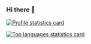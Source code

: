 ### Hi there 👋

[![Profile statistics card](https://github-readme-stats.vercel.app/api?username=vamsi3&hide=issues,contribs&show_icons=true&theme=ayu-mirage&hide_rank=true)](https://github.com/vamsi3)

[![Top languages statistics card](https://github-readme-stats.vercel.app/api/top-langs/?username=vamsi3&hide=assembly,c,cmake,emacs%20lisp,glsl,lex,m,Makefile,matlab,objective-c,openedge%20abl,perl,racket,ruby,shell,tsql,vhdl,yacc&exclude_repo=IITB-Programming-Languages,IITB-Database-Systems,IITB-Computer-Graphics&langs_count=10&layout=donut-vertical&theme=ayu-mirage)](https://github.com/vamsi3)


<!--
**vamsi3/vamsi3** is a ✨ _special_ ✨ repository because its `README.md` (this file) appears on your GitHub profile.

Here are some ideas to get you started:

- 🔭 I’m currently working on ...
- 🌱 I’m currently learning ...
- 👯 I’m looking to collaborate on ...
- 🤔 I’m looking for help with ...
- 💬 Ask me about ...
- 📫 How to reach me: ...
- 😄 Pronouns: ...
- ⚡ Fun fact: ...
-->
